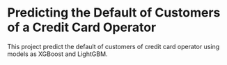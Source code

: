 # Predicting the Default of Customers of a Credit Card Operator

This project predict the default of customers of credit card operator using models as XGBoost and LightGBM.
